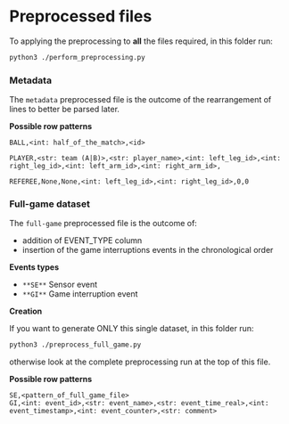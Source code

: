 # Preprocessed files

To applying the preprocessing to **all** the files required, in this folder run:

```bash
python3 ./perform_preprocessing.py
```


### Metadata

The `metadata` preprocessed file is the outcome of the rearrangement of lines to
better be parsed later.

**Possible row patterns**

```
BALL,<int: half_of_the_match>,<id>

PLAYER,<str: team (A|B)>,<str: player_name>,<int: left_leg_id>,<int: right_leg_id>,<int: left_arm_id>,<int: right_arm_id>,

REFEREE,None,None,<int: left_leg_id>,<int: right_leg_id>,0,0
```


### Full-game dataset

The `full-game` preprocessed file is the outcome of:

-  addition of EVENT_TYPE column
-  insertion of the game interruptions events in the chronological order


**Events types**

- `**SE**` Sensor event
- `**GI**` Game interruption event


**Creation**

If you want to generate ONLY this single dataset, in this folder run:

```bash
python3 ./preprocess_full_game.py
```

otherwise look at the complete preprocessing run at the top of this file.

**Possible row patterns**

```
SE,<pattern_of_full_game_file>
GI,<int: event_id>,<str: event_name>,<str: event_time_real>,<int: event_timestamp>,<int: event_counter>,<str: comment>
```
